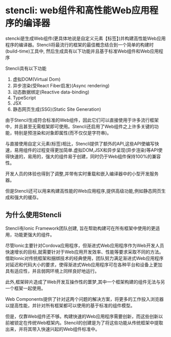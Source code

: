 # stencli: web组件和高性能Web应用程序的编译器

stencki是生成Web组件(更具体地说是自定义元素【标签】)并构建高性能Web应用程序的编译器。Stencli将最流行的框架的最佳概念结合到一个简单的构建时(build-time)工具中, 然后生成具有以下功能并且基于标准Web组件和Web应用程序

Stencli具有以下功能
1. 虚拟DOM(Virtual Dom)
2. 异步渲染(受React Fiber启发)(Async rendering)
3. 动态数据绑定(Reactive data-binding)
4. TypeScript
5. JSX
6. 静态网页生成(SSG)(Static Site Generation)

由于Stencil生成符合标准的Web组件，因此它们可以直接使用于许多流行框架中，并且甚至无需框架即可使用。Stencli还启用了Web组件之上许多关键的功能，特别是预渲染和对象即属性(而不仅仅是字符串)。

与直接使用自定义元素(标签)相比，Stencli提供了额外的API,这些API使编写快速，易用组件的过程变得更加简单.虚拟DOM,JSX和异步呈现(异步渲染)等API使得快速的，易用的，强大的组件易于创建，同时仍于Web组件保持100%的兼容性。

开发人员的体验也得到了调整,并带有实时重载和嵌入编译器中的小型开发服务器。

但是Stencli还可以用来构建高性能的Web应用程序,提供高级功能,例如静态网页生成和强大的缓存。

## 为什么使用Stencli

Stencli有Ionic Framework团队创建, 旨在帮助构建可在所有框架中使用的更适用，功能更强大的组件。

尽管Ionic主要针对Cordova应用程序，但渐进式Web应用程序作为Web开发人员快速增长的目标,就需要针对于Web应用开发效率、性能等要求采取不同的方法。借助Ionic对传统框架和捆绑技术的经典使用，团队努力满足渐进式Web应用程序对延迟和代码大小的要求，使得渐进式Web应用程序可在各种平台和设备上更加具有适应性，并且弱网环境上同样良好地运行。

此外,框架碎片造成了Web开发互操作性的噩梦,其中一个框架构建的组件无法与另一个框架一起使用。

Web Components提供了针对这两个问题的解决方案，将更多的工作投入浏览器以提高性能，并针对所有框架都可以使用的基于标准的组件模型。

但是，仅靠Web组件还不够。构建快速的Web应用程序需要创新，而这些创新以前被锁定在传统Web框架内。Stencil的创建是为了将这些功能从传统框架中提取出来，并将其带入快速兴起的Web组件标准中。


